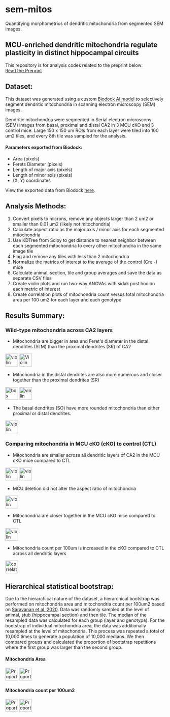 # sem-mitos
Quantifying morphometrics of dendritic mitochondria from segmented SEM images.

## MCU-enriched dendritic mitochondria regulate plasticity in distinct hippocampal circuits

This repository is for analysis codes related to the preprint below:<br>
[Read the Preprint](https://doi.org/10.1101/2023.11.10.566606)

## Dataset:

This dataset was generated using a custom [Biodock AI model](https://biodock.ai) to selectively segment dendritic mitochondria in scanning electron microscopy (SEM) images.

Dendritic mitochondria were segmented in Serial electron microscopy (SEM) images from basal, proximal and distal CA2 in 3 MCU cKO and 3 control mice.
Large 150 x 150 um ROIs from each layer were tiled into 100 um2 tiles, and every 8th tile was sampled for the analysis.

#### Parameters exported from Biodock:
- Area (pixels)
- Ferets Diameter (pixels)
- Length of major axis (pixels)
- Length of minor axis (pixels)
- (X, Y) coordinates

View the exported data from Biodock [here](Biodock_AI_V6_output_den_mitos_dendrites_cKO_CTL_CA2.csv).

## Analysis Methods:

1. Convert pixels to microns, remove any objects larger than 2 um2 or smaller than 0.01 um2 (likely not mitochondria)
2. Calculate aspect ratio as the major axis / minor axis for each segmented mitochondria
3. Use KDTree from Scipy to get distance to nearest neighbor between each segmented mitochondria to every other mitochondria in the same image tile
4. Flag and remove any tiles with less than 2 mitochondria
5. Normalize the metrics of interest to the average of the control (Cre -) mice
6. Calculate animal, section, tile and group averages and save the data as separate CSV files
7. Create violin plots and run two-way ANOVAs with sidak post hoc on each metric of interest
8. Create correlation plots of mitochondria count versus total mitochondria area per 100 um2 for each layer and each genotype

## Results Summary:

<!--

| Genotype           | Dendritic Layer | Median Area    |   Median Feret Diameter | Median Aspect Ratio   | Median Distance to NN | Median Count per 100um2 | N mitochondria |
| ------------------ |:---------------:|:--------------:|:-----------------------:|:---------------------:|:---------------------:|:-----------------------:|:--------------:|
| Cre - (CTL)        | Basal           |      0.15      |        0.59             |                       |                       |                         |                |
| Cre -              | Proximal        |      0.13      |        0.58             |                       |                       |                         |                |
| Cre -              | Distal          |      0.15      |        0.62             |                       |                       |                         |                |
| Cre + (cKO)        | Basal           |      0.13      |        0.54             |                       |                       |                         |                |
| Cre +              | Proximal        |      0.11      |        0.52             |                       |                       |                         |                |
| Cre +              | Distal          |      0.15      |        0.62             |                       |                       |                         |                |
-->

### Wild-type mitochondria across CA2 layers

- Mitochondria are bigger in area and Feret's diameter in the distal dendrites (SLM) than the proximal dendrites (SR) of CA2

<!-- Violin plots of area and ferets in the CTL-->
<img src="https://github.com/kpannoni/sem-mitos/plots_images/Area_um_sq_by_layer_violin.png" alt="violin plot of mitochondrial area in CTL CA2" width="40"/> 
<img src="https://github.com/kpannoni/sem-mitos/plots_images/Feret_diam_um_by_layer_violin.png" alt="Violin plot of mitochondrial diameter in CTL CA2", width="40"/>
  
- Mitochondria in the distal dendrites are also more numerous and closer together than the proximal dendrites (SR)

<!-- Plots of count per tile and distance to nearest neighbor-->
<img src="https://github.com/kpannoni/sem-mitos/plots_images/Count_by_layer_violin.png" alt="box plot of mitochondrial area in CTL CA2" width="40"/> 
<img src="https://github.com/kpannoni/sem-mitos/plots_images/NN_Dist_um_by_layer_violin.png" alt="violin plot of mitochondria nearest neighbor distance in CTL CA2" width="40"/> 

- The basal dendrites (SO) have more rounded mitochondria than either proximal or distal dendrites.
  
<!-- violin plot of Aspect Ratio-->
<img src="https://github.com/kpannoni/sem-mitos/plots_images/Aspect_Ratio_by_layer_violin.png" alt="violin plot of mitochondrial area in CTL CA2" width="40"/> 

### Comparing mitochondria in MCU cKO (cKO) to control (CTL)

- Mitochondria are smaller across all dendritic layers of CA2 in the MCU cKO mice compared to CTL

<!-- violin plot of area and feret's diameter in cKO + control-->
<img src="https://github.com/kpannoni/sem-mitos/plots_images/Norm_Area_by_Genotype_violin.png" alt="violin plot of mitochondrial area in CTL vs cKO CA2" width="40"/>
<img src="https://github.com/kpannoni/sem-mitos/plots_images/Norm_Diam_by_Genotype_violin.png" alt="violin plot of mitochondrial diameter in CTL vs cKO CA2" width="40"/>

- MCU deletion did not alter the aspect ratio of mitochondria

<!-- violin plot of aspect ratio in cKO + control-->
<img src="https://github.com/kpannoni/sem-mitos/plots_images/Norm_Aspect_by_Genotype_violin.png" alt="violin plot of mitochondrial aspect ratio in CTL vs cKO CA2" width="40"/>

- Mitochondria are closer together in the MCU cKO mice compared to CTL

<!-- violin plot of NN distance in cKO + control-->
<img src="https://github.com/kpannoni/sem-mitos/plots_images/Norm_Dist_by_Genotype_violin.png" alt="violin plot of nearest neighbor distance in CTL vs cKO CA2" width="40"/>
  
- Mitochondria count per 100um is increased in the cKO compared to CTL across all dendritic layers
  
<!-- Correlation plot comparing cKO and CTL across layers-->
<img src="https://github.com/kpannoni/sem-mitos/plots_images/Mito_count_total_area_CTL_KO_corr_by_layer.png" alt="correlation plot of mitochondria count and total mitochondria area per 100um2 in each layer of CA2" width="40"/>

## Hierarchical statistical bootstrap:

<!-- describe the bootstrap and maybe include schematic. Include description of sampling at each level. -->
Due to the hierarchical nature of the dataset, a hierarchical bootstrap was performed on mitochondria area and mitochondria count per 100um2 based on [Saravanan et al, 2020](https://nbdt.scholasticahq.com/article/13927-application-of-the-hierarchical-bootstrap-to-multi-level-data-in-neuroscience). Data was randomly sampled at the level of animal, stub (hippocampal section) and then tile. The median of the resampled data was calculated for each group (layer and genotype). For the bootstrap of individual mitochondria area, the data was additionally resampled at the level of mitochondria. This process was repeated a total of 10,000 times to generate a population of 10,000 medians. We then compared groups and calculated the proportion of bootstrap repetitions where the first group was larger than the second group.

#### Mitochondria Area

<!-- include summary bar plot for mitochondria area in the cKO and CTL-->
<img src="https://github.com/kpannoni/sem-mitos/bootstrap/plots_images/Bootstrap_bar_mito_area_CTL_layers.tif" alt="Proportion of bootstrap wins comparing mitochondria area across layers in CTL CA2" width="40"/>
<img src="https://github.com/kpannoni/sem-mitos/bootstrap/plots_images/Bootstrap_bar_CTL_cKO_mito_area.tif" alt="Proportion of bootstrap wins comparing mitochondria area across genotypes" width="40"/>

#### Mitochondria count per 100um2

<!-- include summary bar plot for mitochondria count in the cKO and CTL-->
<img src="https://github.com/kpannoni/sem-mitos/bootstrap/plots_images/Bootstrap_bar_mito_count_CTL_layers.tif" alt="Proportion of bootstrap wins comparing mitochondria count across layers in CTL CA2" width="40"/>
<img src="https://github.com/kpannoni/sem-mitos/bootstrap/plots_images/Bootstrap_bar_CTL_cKO_mito_count.tif" alt="Proportion of bootstrap wins comparing mitochondria count across genotypes" width="40"/>

